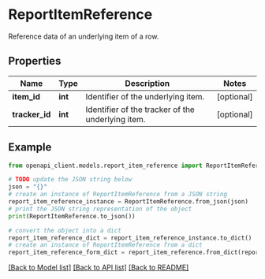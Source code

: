 # ReportItemReference

Reference data of an underlying item of a row.

## Properties

Name | Type | Description | Notes
------------ | ------------- | ------------- | -------------
**item_id** | **int** | Identifier of the underlying item. | [optional] 
**tracker_id** | **int** | Identifier of the tracker of the underlying item. | [optional] 

## Example

```python
from openapi_client.models.report_item_reference import ReportItemReference

# TODO update the JSON string below
json = "{}"
# create an instance of ReportItemReference from a JSON string
report_item_reference_instance = ReportItemReference.from_json(json)
# print the JSON string representation of the object
print(ReportItemReference.to_json())

# convert the object into a dict
report_item_reference_dict = report_item_reference_instance.to_dict()
# create an instance of ReportItemReference from a dict
report_item_reference_form_dict = report_item_reference.from_dict(report_item_reference_dict)
```
[[Back to Model list]](../README.md#documentation-for-models) [[Back to API list]](../README.md#documentation-for-api-endpoints) [[Back to README]](../README.md)


